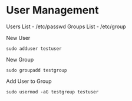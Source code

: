 # User Management

Users List - /etc/passwd
Groups List - /etc/group	

New User
```
sudo adduser testuser
```

New Group
```
sudo groupadd testgroup
```

Add User to Group
```
sudo usermod -aG testgroup testuser
```